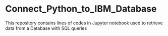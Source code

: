 # Connect_Python_to_IBM_Database
This repository contains lines of codes in Jupyter notebook used to retrieve data from a Database with SQL queries
